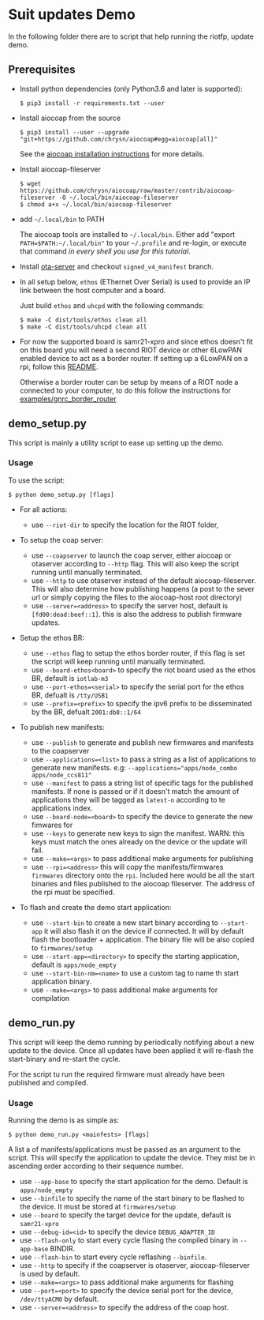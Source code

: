 # Suit updates Demo

In the following folder there are to script that help running the riotfp,
update demo.

## Prerequisites

- Install python dependencies (only Python3.6 and later is supported):

      $ pip3 install -r requirements.txt --user

- Install aiocoap from the source

      $ pip3 install --user --upgrade "git+https://github.com/chrysn/aiocoap#egg=aiocoap[all]"

  See the [aiocoap installation instructions](https://aiocoap.readthedocs.io/en/latest/installation.html)
  for more details.

- Install aiocoap-fileserver

      $ wget https://github.com/chrysn/aiocoap/raw/master/contrib/aiocoap-fileserver -O ~/.local/bin/aiocoap-fileserver
      $ chmod a+x ~/.local/bin/aiocoap-fileserver

- add `~/.local/bin` to PATH

  The aiocoap tools are installed to `~/.local/bin`. Either add
  "export `PATH=$PATH:~/.local/bin"` to your `~/.profile` and re-login, or execute
  that command *in every shell you use for this tutorial*.

- Install [ota-server](https://github.com/aabadie/ota-server) and checkout `signed_v4_manifest` branch.

- In all setup below, `ethos` (EThernet Over Serial) is used to provide an IP
  link between the host computer and a board.

  Just build `ethos` and `uhcpd` with the following commands:

      $ make -C dist/tools/ethos clean all
      $ make -C dist/tools/uhcpd clean all

- For now the supported board is samr21-xpro and since ethos doesn't fit on this board you will need
  a second RIOT device or other 6LowPAN enabled device to act as a border router. If setting up a
  6LowPAN on a rpi, follow this [README](https://github.com/RIOT-OS/RIOT/wiki/How-to-install-6LoWPAN-Linux-Kernel-on-Raspberry-Pi).

  Otherwise a border router can be setup by means of a RIOT node a connected to your computer, to do this
  follow the instructions for [examples/gnrc_border_router](https://github.com/RIOT-OS/RIOT/tree/master/examples/gnrc_border_router)

## demo_setup.py

This script is mainly a utility script to ease up setting up the demo.

### Usage 

To use the script:

    $ python demo_setup.py [flags]

- For all actions:
  - use `--riot-dir` to specify the location for the RIOT folder, 

- To setup the coap server:

  - use `--coapserver` to launch the coap server, either aiocoap or otaserver according
         to `--http` flag. This will also keep the script running until manually terminated.
  - use `--http` to use otaserver instead of the default aiocoap-fileserver. This
    will also determine how publishing happens (a post to the sever url or simply
    copying the files to the aiocoap-host root directory)
  - use `--server=<address>` to specify the server host, default is `[fd00:dead:beef::1]`.
    this is also the address to publish firmware updates.

- Setup the ethos BR:

  - use `--ethos` flag to setup the ethos border router, if this flag is set the script will
    keep running until manually terminated.
  - use `--board-ethos<board>` to specify the riot board used as the ethos BR, default is `iotlab-m3`
  - use `--port-ethos=<serial>` to specify the serial port for the ethos BR, defualt is `/tty/USB1`
  - use `--prefix=<prefix>` to specify the ipv6 prefix to be disseminated by the BR, defualt
    `2001:db8::1/64`

- To publish new manifests:

  - use `--publish` to generate and publish new firmwares and manifests to the coapserver
  - use `--applications=<list>` to pass a string as a list of applications to generate new manifests.
    e.g: `--applications="apps/node_combo apps/node_ccs811"`
  - use `--manifest` to pass a string list of specific tags for the published manifests. If none is
    passed or if it doesn't match the amount of applications they will be tagged as `latest-n` according
    to te applications index.
  - use `--board-node=<board>` to specify the device to generate the new fimwares for
  - use `--keys` to generate new keys to sign the manifest. WARN: this keys must match
    the ones already on the device or the update will fail.
  - use `--make=<args>` to pass additional make arguments for publishing
  - use `--rpi=<address>` this will copy the manifests/firmwares `firmwares` directory onto the `rpi`.
    Included here would be all the start binaries and files published to the aiocoap fileserver. The
    address of the rpi must be specified.

- To flash and create the demo start application:
  - use `--start-bin` to create a new start binary according to `--start-app` it will also flash it on
    the device if connected. It will by default flash the bootloader + application. The binary file
    will be also copied to `firmwares/setup`
  - use `--start-app=<directory>` to specify the starting application, default is `apps/node_empty`
  - use `--start-bin-nm=<name>` to use a custom tag to name th start application binary.
  - use `--make=<args>` to pass additional make arguments for compilation

## demo_run.py

This script will keep the demo running by periodically notifying about a new update to the device. Once
all updates have been applied it will re-flash the start-binary and re-start the cycle.

For the script tu run the required firmware must already have been published and compiled.

### Usage 

Running the demo is as simple as:

    $ python demo_run.py <mainfests> [flags]

A list a of manifests/applications must be passed as an argument to the script. This will specify 
the application to update the device. They mist be in ascending order according to their sequence number.

- use `--app-base` to specify the start application for the demo. Default is `apps/node_empty`
- use `--binfile` to specify the name of the start binary to be flashed to the device. It must be stored
  at `firmwares/setup`
- use `--board` to specify the target device for the update, default is `samr21-xpro`
- use `--debug-id=<id>` to specify the device `DEBUG_ADAPTER_ID`
- use `--flash-only` to start every cycle flasing the compiled binary in `--app-base` BINDIR.
- use `--flash-bin` to start every cycle reflashing `--binfile`.
- use `--http` to specify if the coapserver is otaserver, aiocoap-fileserver is used by default.
- use `--make=<args>` to pass additional make arguments for flashing
- use `--port=<port>` to specify the device serial port for the device, `/dev/ttyACM0` by default.
- use `--server=<address>` to specify the address of the coap host.